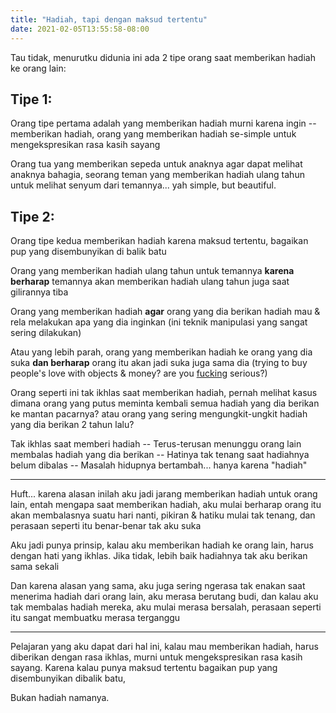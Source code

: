 ```yaml
---
title: "Hadiah, tapi dengan maksud tertentu"
date: 2021-02-05T13:55:58-08:00
---
```


Tau tidak, menurutku didunia ini ada 2 tipe orang saat memberikan hadiah ke orang lain:

## Tipe 1:

Orang tipe pertama adalah yang memberikan hadiah murni karena ingin -- memberikan hadiah, orang 
yang memberikan hadiah se-simple untuk mengekspresikan rasa kasih sayang

Orang tua yang memberikan sepeda untuk anaknya agar dapat melihat anaknya bahagia, seorang
teman yang memberikan hadiah ulang tahun untuk melihat senyum dari temannya... yah simple,
but beautiful.

## Tipe 2:

Orang tipe kedua memberikan hadiah karena maksud tertentu, bagaikan pup yang disembunyikan di balik batu

Orang yang memberikan hadiah ulang tahun untuk temannya **karena berharap** temannya akan memberikan
hadiah ulang tahun juga saat gilirannya tiba

Orang yang memberikan hadiah **agar** orang yang dia berikan hadiah mau & rela melakukan apa yang
dia inginkan (ini teknik manipulasi yang sangat sering dilakukan)

Atau yang lebih parah, orang yang memberikan hadiah ke orang yang dia suka **dan berharap** orang
itu akan jadi suka juga sama dia (trying to buy people's love with objects & money? are you [fucking](/asal-kata-fuck) serious?)

Orang seperti ini tak ikhlas saat memberikan hadiah, pernah melihat kasus dimana orang yang putus
meminta kembali semua hadiah yang dia berikan ke mantan pacarnya? atau orang yang sering mengungkit-ungkit 
hadiah yang dia berikan 2 tahun lalu?

Tak ikhlas saat memberi hadiah -- Terus-terusan menunggu orang lain membalas hadiah yang dia berikan
-- Hatinya tak tenang saat hadiahnya belum dibalas -- Masalah hidupnya bertambah... hanya karena "hadiah"

---

Huft... karena alasan inilah aku jadi jarang memberikan hadiah untuk orang lain, entah mengapa
saat memberikan hadiah, aku mulai berharap orang itu akan membalasnya suatu hari nanti, pikiran
& hatiku mulai tak tenang, dan perasaan seperti itu benar-benar tak aku suka

Aku jadi punya prinsip, kalau aku memberikan hadiah ke orang lain, harus dengan hati yang ikhlas.
Jika tidak, lebih baik hadiahnya tak aku berikan sama sekali

Dan karena alasan yang sama, aku juga sering ngerasa tak enakan saat menerima hadiah dari orang
lain, aku merasa berutang budi, dan kalau aku tak membalas hadiah mereka, aku mulai merasa
bersalah, perasaan seperti itu sangat membuatku merasa terganggu

---

Pelajaran yang aku dapat dari hal ini, kalau mau memberikan hadiah, harus diberikan dengan rasa ikhlas, 
murni untuk mengekspresikan rasa kasih sayang. Karena kalau punya maksud tertentu bagaikan pup yang disembunyikan 
dibalik batu,

Bukan hadiah namanya.
